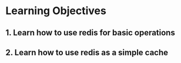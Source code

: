 # Learning Objectives


## 1. Learn how to use redis for basic operations

## 2. Learn how to use redis as a simple cache
